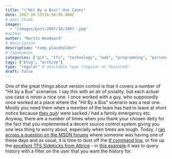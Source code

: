 ```yaml
---
title: "\"Hit By a Bus\" Use Cases"
date: 2007-10-15T16:56:59.000Z
# post thumb
images:
  - "/images/post/2007/10/2007-.jpg"
#author
author: "Martin Woodward"
# description
description: "temp_placeholder"
# Taxonomies
categories: ["git", "tfs", "technology", "web", "programming", "personal"]
tags: ["blog", "archive"]
type: "regular" # available type (regular or featured)
draft: false
---
```

One of the great things about version control is that it covers a number of "Hit by a Bus" scenarios.  I say this with an air of joviality, but each actual use case is never a nice one.  I once worked with a guy, who supposedly once worked at a place where the "Hit By a Bus" scenario was a real one.  Mostly you need them when a member of the team has had to leave at short notice because [they quit](http://www.woodwardweb.com/vsts/000143.html)/ were sacked / had a family emergency etc. Anyway, there are a number of times when you thank your chosen deity for the fact that you implemented a decent source control system giving you one less thing to worry about, especially when times are tough.  Today, I [ran across a question on the MSDN forums](http://forums.microsoft.com/MSDN/ShowPost.aspx?PostID=2271260&SiteID=1&mode=1) where someone was having one of these days and as usual, it is time to dust off the [tf command line](http://msdn2.microsoft.com/en-us/library/z51z7zy0(VS.80).aspx), or fire up the [excellent TFS Sidekicks from Attrice](http://www.attrice.info/cm/tfs/index.htm) - in [this example](http://forums.microsoft.com/MSDN/ShowPost.aspx?PostID=2271260&SiteID=1&mode=1) it was to query history with a filter on the user that you want the history for.